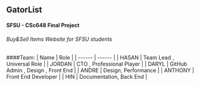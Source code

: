 ## GatorList
#### SFSU - CSc648 Final Project
###### Buy&Sell Items Website for SFSU students

####Team: 
| Name | Role | 
| ------ | ------ |
| HASAN | Team Lead , Universal Role |
| JORDAN | CTO , Professional Player | 
| DARYL | GitHub Admin , Design , Front End  | 
| ANDRE | Design, Performance | 
| ANTHONY | Front End Developer  |
| HIN | Documentation, Back End | 
